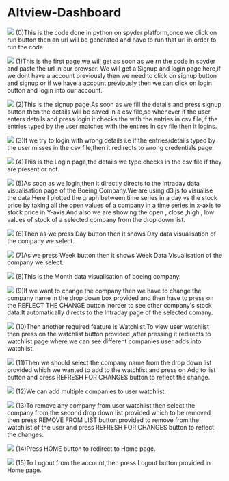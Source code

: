 # Altview-Dashboard

![](Screenshots/Code.png)
(0)This is the code done in python on spyder platform,once we click on run button then an url will be generated and have to run that url in order to run the code.

![](Screenshots/Signup%20Page%20&%20Login%20Page.png)
(1)This is the first page we will get as soon as we rn the code in spyder and paste the url in our browser.
We will get a Signup and login page here,if we dont have a account previously then we need to click on signup button and signup or if we have a account previously then we can click on login button and login into our account.

![](Screenshots/Sign%20Up%20page.png)
(2)This is the signup page.As soon as we fill the details and press signup button then the details will be saved in a csv file,so whenever if the user enters details and press login it checks the with the entries in csv file,if the entries typed by the user matches with the entires in csv file then it logins.


![](Screenshots/Wrong%20Login.png)
(3)If we try to login with wrong details i.e if the entries/details typed by the user misses in the csv file,then it redirects to wrong credentials page.

![](Screenshots/Login.png)
(4)This is the Login page,the details we type checks in the csv file if they are present or not.

![](Screenshots/Intraday.PNG)
(5)As soon as we login,then it directly directs to the Intraday data visualisation page of the Boeing Company.We are using d3.js to visualise the data.Here I plotted the graph between time series in a day vs the stock price by taking all the open values of a company in a time series in x-axis to stock price in Y-axis.And also we are showing the open , close ,high , low values of stock of a selected company from the drop down list.

![](Screenshots/Day.PNG)
(6)Then as we press Day button then it shows Day data visualisation of the company we select.

![](Screenshots/Week.PNG)
(7)As we press Week button then it shows Week Data Visualisation of the company we select.

![](Screenshots/Month.PNG)
(8)This is the Month data visualisation of boeing company.

![](Screenshots/Reflect%20the%20change.PNG)
(9)If we want to change the company then we have to change the company name in the drop down box provided and then have to press on the REFLECT THE CHANGE  button inorder to see other company's stock data.It automatically directs to the Intraday page of the selected comany.

![](Screenshots/Watchlist.png)
(10)Then another required feature is Watchlist.To view user watchlist then press on the watchlist button provided ,after pressing it redirects to watchlist page where we can see different companies user adds into watchlist.

![](Screenshots/Add%20to%20watchlist.png)
(11)Then we should select the company name from the drop down list provided which we wanted to add to the watchlist and press on Add to list button and press REFRESH FOR CHANGES button to reflect the change.

![](Screenshots/Add%20to%20watchlist%20one.png)
(12)We can add multiple companies to user watchlist.

![](Screenshots/Remove%20from%20list.png)
(13)To remove any company from user watchlist then select the company from the second drop down list provided which to be removed then press REMOVE FROM LIST  button provided to remove from the watchlist of the user and press REFRESH FOR CHANGES button to reflect the changes.

![](Screenshots/Remove%20from%20list.png)
(14)Press HOME button to redirect to Home page.

![](Screenshots/Logout.PNG)
(15)To Logout from the account,then press Logout button provided in Home page.


